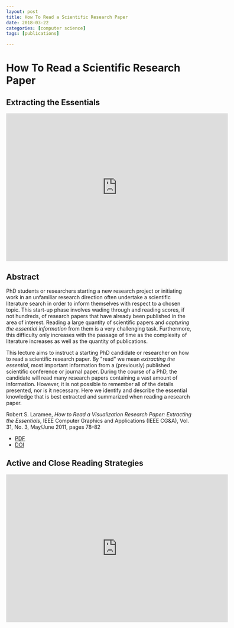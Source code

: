```yaml
---
layout: post
title: How To Read a Scientific Research Paper
date: 2018-03-22
categories: [computer science]
tags: [publications]

---
```



# How To Read a Scientific Research Paper
## Extracting the Essentials

<iframe width="600" height="400" src="https://www.youtube.com/embed/M5G1_9Gsnqg" frameborder="0" allow="autoplay; encrypted-media" allowfullscreen></iframe>

## Abstract

PhD students or researchers starting a new research project or initiating work in an unfamiliar research direction often undertake a scientific literature search in order to inform themselves with respect to a chosen topic. This start-up phase involves wading through and reading scores, if not hundreds, of research papers that have already been published in the area of interest. Reading a large quantity of scientific papers and *capturing the essential information* from them is a very challenging task. Furthermore, this difficulty only increases with the passage of time as the complexity of literature increases as well as the quantity of publications.

This lecture aims to instruct a starting PhD candidate or researcher on how to read a scientific research paper. By "read" we mean *extracting the essential*, most important information from a (previously) published scientific conference or journal paper. During the course of a PhD, the candidate will read many research papers containing a vast amount of information. However, it is not possible to remember all of the details presented, nor is it necessary. Here we identify and describe the essential knowledge that is best extracted and summarized when reading a research paper.


Robert S. Laramee, *How to Read a Visualization Research Paper: Extracting the Essentials*, IEEE Computer Graphics and Applications (IEEE CG&A), Vol. 31, No. 3, May/June 2011, pages 78-82

* [PDF](https://www.youtube.com/redirect?q=http%3A%2F%2Fcs.swan.ac.uk%2F%7Ecsbob%2Fresearch%2Fhow2read%2Flaramee09how2read.pdf&event=video_description&v=M5G1_9Gsnqg&redir_token=Mnz71iOT_4pzYsoYgfJe0PVXyjZ8MTUyMDcxMTIwMUAxNTIwNjI0ODAx)
* [DOI](https://www.youtube.com/redirect?q=http%3A%2F%2Fdx.doi.org%2F10.1109%2FMCG.2011.44&event=video_description&v=M5G1_9Gsnqg&redir_token=Mnz71iOT_4pzYsoYgfJe0PVXyjZ8MTUyMDcxMTIwMUAxNTIwNjI0ODAx)


## Active and Close Reading Strategies

<iframe width="600" height="400" src="https://www.youtube.com/embed/CZwDGCMbsts" frameborder="0" allow="autoplay; encrypted-media" allowfullscreen></iframe>